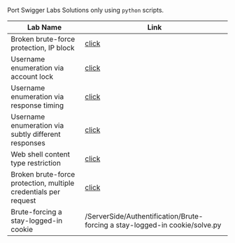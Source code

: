 Port Swigger Labs Solutions only using `python` scripts.

|Lab Name|Link|
|---|---|
|Broken brute-force protection, IP block|[click](https://github.com/NOZ1000/PortSwiggerSolutions/tree/main/ServerSide/Authentification/Broken%20brute-force%20protection%2C%20IP%20block)|
|Username enumeration via account lock|[click](https://github.com/NOZ1000/PortSwiggerSolutions/tree/main/ServerSide/Authentification/Username%20enumeration%20via%20account%20lock)|
|Username enumeration via response timing|[click](https://github.com/NOZ1000/PortSwiggerSolutions/tree/main/ServerSide/Authentification/Username%20enumeration%20via%20response%20timing)|
|Username enumeration via subtly different responses|[click](https://github.com/NOZ1000/PortSwiggerSolutions/tree/main/ServerSide/Authentification/Username%20enumeration%20via%20subtly%20different%20responses)|
|Web shell content type restriction|[click](https://github.com/NOZ1000/PortSwiggerSolutions/blob/main/ServerSide/FileUpload/web_shell_content_type_rest/solve.py)|
|Broken brute-force protection, multiple credentials per request|[click](/ServerSide/Authentification/Broken%20brute-force%20protection,%20multiple%20credentials%20per%20request/)|
|Brute-forcing a stay-logged-in cookie|/ServerSide/Authentification/Brute-forcing a stay-logged-in cookie/solve.py|